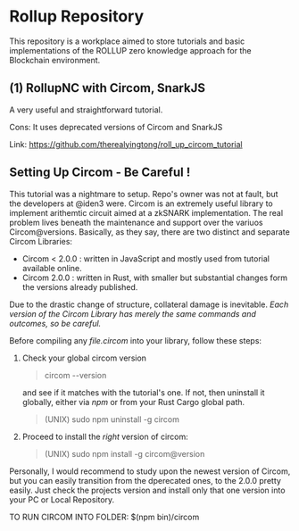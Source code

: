 # Rollup Repository

This repository is a workplace aimed to store tutorials and basic implementations of the ROLLUP zero knowledge approach for the Blockchain environment.

## (1) RollupNC with Circom, SnarkJS

A very useful and straightforward tutorial.

Cons: It uses deprecated versions of Circom and SnarkJS

Link: https://github.com/therealyingtong/roll_up_circom_tutorial

## Setting Up Circom - Be Careful !

This tutorial was a nightmare to setup. Repo's owner was not at fault, but the developers at @iden3 were.
Circom is an extremely useful library to implement arithemtic circuit aimed at a zkSNARK implementation.
The real problem lives beneath the maintenance and support over the variuos Circom@versions.
Basically, as they say, there are two distinct and separate Circom Libraries:

- Circom < 2.0.0 : written in JavaScript and mostly used from tutorial available online.
- Circom 2.0.0 : written in Rust, with smaller but substantial changes form the versions already published.

Due to the drastic change of structure, collateral damage is inevitable. _Each version of the Circom Library has merely the same commands and outcomes, so be careful._

Before compiling any _file.circom_ into your library, follow these steps:

1. Check your global circom version

   > circom --version

   and see if it matches with the tutorial's one. If not, then uninstall it globally, either via _npm_ or from your Rust Cargo global path.

   > (UNIX) sudo npm uninstall -g circom

2. Proceed to install the _right_ version of circom:
   > (UNIX) sudo npm install -g circom@version

Personally, I would recommend to study upon the newest version of Circom, but you can easily transition from the dperecated ones, to the 2.0.0 pretty easily. Just check the projects version and install only that one version into your PC or Local Repository.

TO RUN CIRCOM INTO FOLDER: $(npm bin)/circom
